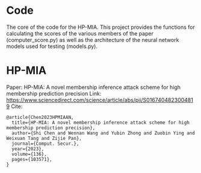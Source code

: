 # Code
The core of the code for the HP-MIA.
This project provides the functions for calculating the scores of the various members of the paper (computer_score.py) as well as the architecture of the neural network models used for testing (models.py).

# HP-MIA
Paper: HP-MIA: A novel membership inference attack scheme for high membership prediction precision
Link: https://www.sciencedirect.com/science/article/abs/pii/S0167404823004819
Cite:
```
@article{Chen2023HPMIAAN,
  title={HP-MIA: A novel membership inference attack scheme for high membership prediction precision},
  author={Shi Chen and Wennan Wang and Yubin Zhong and Zuobin Ying and Weixuan Tang and Zijie Pan},
  journal={Comput. Secur.},
  year={2023},
  volume={136},
  pages={103571},
}
```